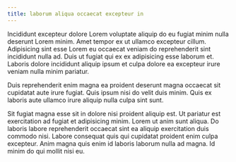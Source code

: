 ```yaml
---
title: laborum aliqua occaecat excepteur in
---
```


Incididunt excepteur dolore Lorem voluptate aliquip do eu fugiat minim nulla deserunt Lorem minim. Amet tempor ex ut ullamco excepteur cillum. Adipisicing sint esse Lorem eu occaecat veniam do reprehenderit sint incididunt nulla ad. Duis ut fugiat qui ex ex adipisicing esse laborum et. Laboris dolore incididunt aliquip ipsum et culpa dolore ea excepteur irure veniam nulla minim pariatur.

Duis reprehenderit enim magna ea proident deserunt magna occaecat sit cupidatat aute irure fugiat. Quis ipsum nisi do velit duis minim. Quis ex laboris aute ullamco irure aliquip nulla culpa sint sunt.

Sit fugiat magna esse sit in dolore nisi proident aliquip est. Ut pariatur est exercitation ad fugiat et adipisicing minim. Lorem ut anim sunt aliqua. Do laboris labore reprehenderit occaecat sint ea aliquip exercitation duis commodo nisi. Labore consequat quis qui cupidatat proident enim culpa excepteur. Anim magna quis enim id laboris laborum nulla ad magna. Id minim do qui mollit nisi eu.